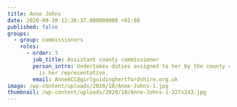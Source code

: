 ```yaml
---
title: Anne Johns
date: 2020-09-30 12:36:37.000000000 +01:00
published: false
groups:
  - group: commissioners
    roles:
      - order: 3
        job_title: Assistant county commissioner
        person_intro: Undertakes duties assigned to her by the county commissioner and
          is her representative.
        email: AnneACC@girlguidinghertfordshire.org.uk
image: /wp-content/uploads/2020/10/Anne-Johns-1.jpg
thumbnail: /wp-content/uploads/2020/10/Anne-Johns-1-327x243.jpg
---
```

